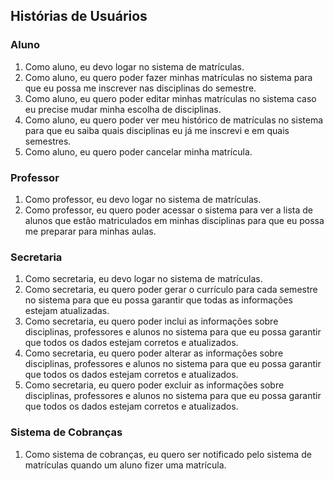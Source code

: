 ## Histórias de Usuários

### Aluno
1. Como aluno, eu devo logar no sistema de matrículas.
2. Como aluno, eu quero poder fazer minhas matrículas no sistema para que eu possa me inscrever nas disciplinas do semestre.
3. Como aluno, eu quero poder editar minhas matrículas no sistema caso eu precise mudar minha escolha de disciplinas.
4. Como aluno, eu quero poder ver meu histórico de matrículas no sistema para que eu saiba quais disciplinas eu já me inscrevi e em quais semestres.
5. Como aluno, eu quero poder cancelar minha matrícula.

### Professor
1. Como professor, eu devo logar no sistema de matrículas.
2. Como professor, eu quero poder acessar o sistema para ver a lista de alunos que estão matriculados em minhas disciplinas para que eu possa me preparar para minhas aulas.

### Secretaria
1. Como secretaria, eu devo logar no sistema de matrículas.
2. Como secretaria, eu quero poder gerar o currículo para cada semestre no sistema para que eu possa garantir que todas as informações estejam atualizadas.
3. Como secretaria, eu quero poder inclui as informações sobre disciplinas, professores e alunos no sistema para que eu possa garantir que todos os dados estejam corretos e atualizados.
4. Como secretaria, eu quero poder alterar as informações sobre disciplinas, professores e alunos no sistema para que eu possa garantir que todos os dados estejam corretos e atualizados.
5. Como secretaria, eu quero poder excluir as informações sobre disciplinas, professores e alunos no sistema para que eu possa garantir que todos os dados estejam corretos e atualizados.

### Sistema de Cobranças
1. Como sistema de cobranças, eu quero ser notificado pelo sistema de matrículas quando um aluno fizer uma matrícula.
